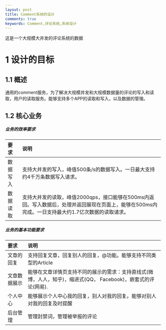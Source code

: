 ```yaml
---
layout: post
title: Comment系统的设计
comments: true
keywords: Comment,评论系统,系统设计
---
```


这是一个大规模大并发的评论系统的数据

# 1 设计的目标

## 1.1 概述
通用的comment服务，为了解决大规模并发和大规模数据量的评论的写入和读取，用户的读取服务。能够支持多个APP的读取和写入，以及数据的管理。

## 1.2 核心业务

##### 业务的效率要求

| 要求   | 说明                                                                       |
| :------| :------                                                                    |
| 数据写入 | 支持大并发的写入，峰值500条/s的数据写入。一日最大支持约4千万条数据写入请求。 |
| 数据读取 | 支持大并发的读取，峰值2000qps，接口能够在500ms内返回。写入数据后，处理并返回展现在页面上，能够在500ms内完成。一日支持最大约1.7亿次数据的读取请求。 |

##### 业务的基本功能要求

| 要求   | 说明                                                                       |
| :------| :------                                                                    |
| 文章的回复 | 支持回复文章，回复别人的回复，@功能。能够支持不同类型的Article |
| 文章数据展示 | 能够在文章详情页支持不同的展示的需求：支持直线式(微博，人人，知乎)，缩进式(QQ， Facebook)，嵌套式的评论(网易). |
| 个人中心 | 能够展示个人中心我的回复，别人对我的回复。能够对别人对我的回复及时提醒 |
| 后台管理 | 管理封禁词，管理被举报的评论 |
